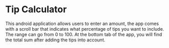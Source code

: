 # Tip Calculator

This android application allows users to enter an amount, the app comes with a scroll bar that indicates what percentage of tips you want to include. The range can go from 0 to 100. At the bottom tab of the app, you will find the total sum after adding the tips into account.

